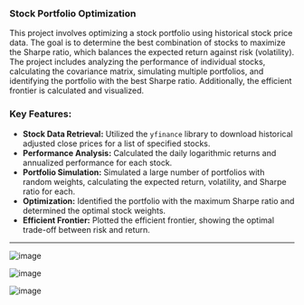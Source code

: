 ### Stock Portfolio Optimization

This project involves optimizing a stock portfolio using historical stock price data. The goal is to determine the best combination of stocks to maximize the Sharpe ratio, which balances the expected return against risk (volatility). The project includes analyzing the performance of individual stocks, calculating the covariance matrix, simulating multiple portfolios, and identifying the portfolio with the best Sharpe ratio. Additionally, the efficient frontier is calculated and visualized.

### Key Features:
- **Stock Data Retrieval:** Utilized the `yfinance` library to download historical adjusted close prices for a list of specified stocks.
- **Performance Analysis:** Calculated the daily logarithmic returns and annualized performance for each stock.
- **Portfolio Simulation:** Simulated a large number of portfolios with random weights, calculating the expected return, volatility, and Sharpe ratio for each.
- **Optimization:** Identified the portfolio with the maximum Sharpe ratio and determined the optimal stock weights.
- **Efficient Frontier:** Plotted the efficient frontier, showing the optimal trade-off between risk and return.

------------------------
 
![image](https://github.com/user-attachments/assets/4a8d8a1c-ab2f-40d9-8681-4c715701f517)

![image](https://github.com/user-attachments/assets/dbf61109-a8da-403d-820a-20bd3f2bba49)

![image](https://github.com/user-attachments/assets/a9ddba6f-6adb-49f5-999d-8dc01367201f)
